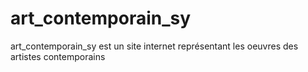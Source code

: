 # art_contemporain_sy

art_contemporain_sy est un site internet représentant les oeuvres des artistes contemporains